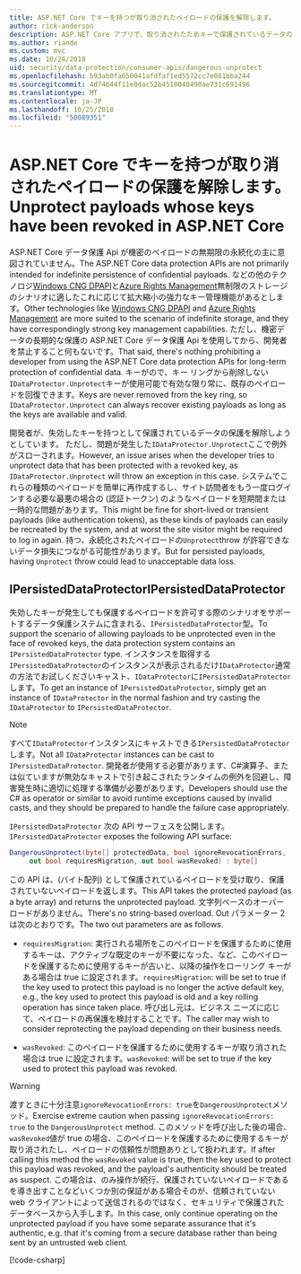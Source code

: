 ```yaml
---
title: ASP.NET Core でキーを持つが取り消されたペイロードの保護を解除します。
author: rick-anderson
description: ASP.NET Core アプリで、取り消されたためキーで保護されているデータの保護を解除する方法について説明します。
ms.author: riande
ms.custom: mvc
ms.date: 10/24/2018
uid: security/data-protection/consumer-apis/dangerous-unprotect
ms.openlocfilehash: b93ab0fa650041afdfaf1ed5572cc7e081bba244
ms.sourcegitcommit: 4d74644f11e0dac52b4510048490ae731c691496
ms.translationtype: MT
ms.contentlocale: ja-JP
ms.lasthandoff: 10/25/2018
ms.locfileid: "50089351"
---
```

# <a name="unprotect-payloads-whose-keys-have-been-revoked-in-aspnet-core"></a><span data-ttu-id="de6ae-103">ASP.NET Core でキーを持つが取り消されたペイロードの保護を解除します。</span><span class="sxs-lookup"><span data-stu-id="de6ae-103">Unprotect payloads whose keys have been revoked in ASP.NET Core</span></span>


<a name="data-protection-consumer-apis-dangerous-unprotect"></a>

<span data-ttu-id="de6ae-104">ASP.NET Core データ保護 Api が機密のペイロードの無期限の永続化の主に意図されていません。</span><span class="sxs-lookup"><span data-stu-id="de6ae-104">The ASP.NET Core data protection APIs are not primarily intended for indefinite persistence of confidential payloads.</span></span> <span data-ttu-id="de6ae-105">などの他のテクノロジ[Windows CNG DPAPI](https://msdn.microsoft.com/library/windows/desktop/hh706794%28v=vs.85%29.aspx)と[Azure Rights Management](/rights-management/)無制限のストレージのシナリオに適したこれに応じて拡大縮小の強力なキー管理機能があるとします。</span><span class="sxs-lookup"><span data-stu-id="de6ae-105">Other technologies like [Windows CNG DPAPI](https://msdn.microsoft.com/library/windows/desktop/hh706794%28v=vs.85%29.aspx) and [Azure Rights Management](/rights-management/) are more suited to the scenario of indefinite storage, and they have correspondingly strong key management capabilities.</span></span> <span data-ttu-id="de6ae-106">ただし、機密データの長期的な保護の ASP.NET Core データ保護 Api を使用してから、開発者を禁止すること何もないです。</span><span class="sxs-lookup"><span data-stu-id="de6ae-106">That said, there's nothing prohibiting a developer from using the ASP.NET Core data protection APIs for long-term protection of confidential data.</span></span> <span data-ttu-id="de6ae-107">キーがので、キー リングから削除しない`IDataProtector.Unprotect`キーが使用可能で有効な限り常に、既存のペイロードを回復できます。</span><span class="sxs-lookup"><span data-stu-id="de6ae-107">Keys are never removed from the key ring, so `IDataProtector.Unprotect` can always recover existing payloads as long as the keys are available and valid.</span></span>

<span data-ttu-id="de6ae-108">開発者が、失効したキーを持つとして保護されているデータの保護を解除しようとしています。 ただし、問題が発生した`IDataProtector.Unprotect`ここで例外がスローされます。</span><span class="sxs-lookup"><span data-stu-id="de6ae-108">However, an issue arises when the developer tries to unprotect data that has been protected with a revoked key, as `IDataProtector.Unprotect` will throw an exception in this case.</span></span> <span data-ttu-id="de6ae-109">システムでこれらの種類のペイロードを簡単に再作成するし、サイト訪問者をもう一度ログインする必要な最悪の場合の (認証トークン) のようなペイロードを短期間または一時的な問題があります。</span><span class="sxs-lookup"><span data-stu-id="de6ae-109">This might be fine for short-lived or transient payloads (like authentication tokens), as these kinds of payloads can easily be recreated by the system, and at worst the site visitor might be required to log in again.</span></span> <span data-ttu-id="de6ae-110">持つ、永続化されたペイロードの`Unprotect`throw が許容できないデータ損失につながる可能性があります。</span><span class="sxs-lookup"><span data-stu-id="de6ae-110">But for persisted payloads, having `Unprotect` throw could lead to unacceptable data loss.</span></span>

## <a name="ipersisteddataprotector"></a><span data-ttu-id="de6ae-111">IPersistedDataProtector</span><span class="sxs-lookup"><span data-stu-id="de6ae-111">IPersistedDataProtector</span></span>

<span data-ttu-id="de6ae-112">失効したキーが発生しても保護するペイロードを許可する際のシナリオをサポートするデータ保護システムに含まれる、`IPersistedDataProtector`型。</span><span class="sxs-lookup"><span data-stu-id="de6ae-112">To support the scenario of allowing payloads to be unprotected even in the face of revoked keys, the data protection system contains an `IPersistedDataProtector` type.</span></span> <span data-ttu-id="de6ae-113">インスタンスを取得する`IPersistedDataProtector`のインスタンスが表示されるだけ`IDataProtector`通常の方法でお試しくださいキャスト、`IDataProtector`に`IPersistedDataProtector`します。</span><span class="sxs-lookup"><span data-stu-id="de6ae-113">To get an instance of `IPersistedDataProtector`, simply get an instance of `IDataProtector` in the normal fashion and try casting the `IDataProtector` to `IPersistedDataProtector`.</span></span>

> [!NOTE]
> <span data-ttu-id="de6ae-114">すべて`IDataProtector`インスタンスにキャストできる`IPersistedDataProtector`します。</span><span class="sxs-lookup"><span data-stu-id="de6ae-114">Not all `IDataProtector` instances can be cast to `IPersistedDataProtector`.</span></span> <span data-ttu-id="de6ae-115">開発者が使用する必要があります、C#演算子、または似ていますが無効なキャストで引き起こされたランタイムの例外を回避し、障害発生時に適切に処理する準備が必要があります。</span><span class="sxs-lookup"><span data-stu-id="de6ae-115">Developers should use the C# as operator or similar to avoid runtime exceptions caused by invalid casts, and they should be prepared to handle the failure case appropriately.</span></span>

<span data-ttu-id="de6ae-116">`IPersistedDataProtector` 次の API サーフェスを公開します。</span><span class="sxs-lookup"><span data-stu-id="de6ae-116">`IPersistedDataProtector` exposes the following API surface:</span></span>

```csharp
DangerousUnprotect(byte[] protectedData, bool ignoreRevocationErrors,
     out bool requiresMigration, out bool wasRevoked) : byte[]
```

<span data-ttu-id="de6ae-117">この API は、(バイト配列) として保護されているペイロードを受け取り、保護されていないペイロードを返します。</span><span class="sxs-lookup"><span data-stu-id="de6ae-117">This API takes the protected payload (as a byte array) and returns the unprotected payload.</span></span> <span data-ttu-id="de6ae-118">文字列ベースのオーバー ロードがありません。</span><span class="sxs-lookup"><span data-stu-id="de6ae-118">There's no string-based overload.</span></span> <span data-ttu-id="de6ae-119">Out パラメーター 2 は次のとおりです。</span><span class="sxs-lookup"><span data-stu-id="de6ae-119">The two out parameters are as follows.</span></span>

* <span data-ttu-id="de6ae-120">`requiresMigration`: 実行される場所をこのペイロードを保護するために使用するキーは、アクティブな既定のキーが不要になった、など、このペイロードを保護するために使用するキーが古いと、以降の操作をローリング キーがある場合は true に設定されます。</span><span class="sxs-lookup"><span data-stu-id="de6ae-120">`requiresMigration`: will be set to true if the key used to protect this payload is no longer the active default key, e.g., the key used to protect this payload is old and a key rolling operation has since taken place.</span></span> <span data-ttu-id="de6ae-121">呼び出し元は、ビジネス ニーズに応じて、ペイロードの再保護を検討することです。</span><span class="sxs-lookup"><span data-stu-id="de6ae-121">The caller may wish to consider reprotecting the payload depending on their business needs.</span></span>

* <span data-ttu-id="de6ae-122">`wasRevoked`: このペイロードを保護するために使用するキーが取り消された場合は true に設定されます。</span><span class="sxs-lookup"><span data-stu-id="de6ae-122">`wasRevoked`: will be set to true if the key used to protect this payload was revoked.</span></span>

>[!WARNING]
> <span data-ttu-id="de6ae-123">渡すときに十分注意`ignoreRevocationErrors: true`を`DangerousUnprotect`メソッド。</span><span class="sxs-lookup"><span data-stu-id="de6ae-123">Exercise extreme caution when passing `ignoreRevocationErrors: true` to the `DangerousUnprotect` method.</span></span> <span data-ttu-id="de6ae-124">このメソッドを呼び出した後の場合、`wasRevoked`値が true の場合、このペイロードを保護するために使用するキーが取り消されたし、ペイロードの信頼性が問題ありとして扱われます。</span><span class="sxs-lookup"><span data-stu-id="de6ae-124">If after calling this method the `wasRevoked` value is true, then the key used to protect this payload was revoked, and the payload's authenticity should be treated as suspect.</span></span> <span data-ttu-id="de6ae-125">この場合は、のみ操作が続行、保護されていないペイロードであるを導き出すことなどいくつか別の保証がある場合そのが、信頼されていない web クライアントによって送信されるのではなく、セキュリティで保護されたデータベースから入手します。</span><span class="sxs-lookup"><span data-stu-id="de6ae-125">In this case, only continue operating on the unprotected payload if you have some separate assurance that it's authentic, e.g. that it's coming from a secure database rather than being sent by an untrusted web client.</span></span>

[!code-csharp[](dangerous-unprotect/samples/dangerous-unprotect.cs)]
